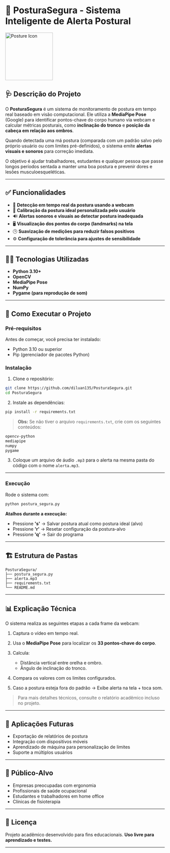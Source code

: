 # 📏 PosturaSegura - Sistema Inteligente de Alerta Postural

<img src="https://upload.wikimedia.org/wikipedia/commons/thumb/1/1c/Human_body_silhouette.png/240px-Human_body_silhouette.png" alt="Posture Icon" width="150"/>

## 🩺 Descrição do Projeto

O **PosturaSegura** é um sistema de monitoramento de postura em tempo real baseado em visão computacional. Ele utiliza a **MediaPipe Pose** (Google) para identificar pontos-chave do corpo humano via webcam e calcular métricas posturais, como **inclinação do tronco** e **posição da cabeça em relação aos ombros**.

Quando detectada uma má postura (comparada com um padrão salvo pelo próprio usuário ou com limites pré-definidos), o sistema emite **alertas visuais e sonoros** para correção imediata.

O objetivo é ajudar trabalhadores, estudantes e qualquer pessoa que passe longos períodos sentada a manter uma boa postura e prevenir dores e lesões musculoesqueléticas.

---

## ✅ Funcionalidades

* 📸 **Detecção em tempo real da postura usando a webcam**
* 🎯 **Calibração da postura ideal personalizada pelo usuário**
* 🔊 **Alertas sonoros e visuais ao detectar postura inadequada**
* 🖥️ **Visualização dos pontos do corpo (landmarks) na tela**
* 🕒 **Suavização de medições para reduzir falsos positivos**
* ⚙️ **Configuração de tolerância para ajustes de sensibilidade**

---

## 🧑‍💻 Tecnologias Utilizadas

* **Python 3.10+**
* **OpenCV**
* **MediaPipe Pose**
* **NumPy**
* **Pygame (para reprodução de som)**

---

## 🚀 Como Executar o Projeto

### Pré-requisitos

Antes de começar, você precisa ter instalado:

* Python 3.10 ou superior
* Pip (gerenciador de pacotes Python)

### Instalação

1. Clone o repositório:

```bash
git clone https://github.com/diluan135/PosturaSegura.git
cd PosturaSegura
```

2. Instale as dependências:

```bash
pip install -r requirements.txt
```

> **Obs:** Se não tiver o arquivo `requirements.txt`, crie com os seguintes conteúdos:

```txt
opencv-python
mediapipe
numpy
pygame
```

3. Coloque um arquivo de áudio `.mp3` para o alerta na mesma pasta do código com o nome `alerta.mp3`.

---

### Execução

Rode o sistema com:

```bash
python postura_segura.py
```

**Atalhos durante a execução:**

* Pressione **'s'** → Salvar postura atual como postura ideal (alvo)
* Pressione **'r'** → Resetar configuração da postura-alvo
* Pressione **'q'** → Sair do programa

---

## 🏗️ Estrutura de Pastas

```
PosturaSegura/
├── postura_segura.py
├── alerta.mp3
├── requirements.txt
└── README.md
```

---

## 📊 Explicação Técnica

O sistema realiza as seguintes etapas a cada frame da webcam:

1. Captura o vídeo em tempo real.
2. Usa o **MediaPipe Pose** para localizar os **33 pontos-chave do corpo**.
3. Calcula:

   * Distância vertical entre orelha e ombro.
   * Ângulo de inclinação do tronco.
4. Compara os valores com os limites configurados.
5. Caso a postura esteja fora do padrão → Exibe alerta na tela + toca som.

> Para mais detalhes técnicos, consulte o relatório acadêmico incluso no projeto.

---

## 🎯 Aplicações Futuras

* Exportação de relatórios de postura
* Integração com dispositivos móveis
* Aprendizado de máquina para personalização de limites
* Suporte a múltiplos usuários

---

## 👥 Público-Alvo

* Empresas preocupadas com ergonomia
* Profissionais de saúde ocupacional
* Estudantes e trabalhadores em home office
* Clínicas de fisioterapia

---

## 📜 Licença

Projeto acadêmico desenvolvido para fins educacionais.
**Uso livre para aprendizado e testes.**

---
